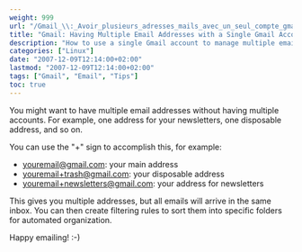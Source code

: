 ```yaml
---
weight: 999
url: "/Gmail_\\:_Avoir_plusieurs_adresses_mails_avec_un_seul_compte_gmail/"
title: "Gmail: Having Multiple Email Addresses with a Single Gmail Account"
description: "How to use a single Gmail account to manage multiple email aliases using the plus sign technique"
categories: ["Linux"]
date: "2007-12-09T12:14:00+02:00"
lastmod: "2007-12-09T12:14:00+02:00"
tags: ["Gmail", "Email", "Tips"]
toc: true
---
```


You might want to have multiple email addresses without having multiple accounts. For example, one address for your newsletters, one disposable address, and so on.

You can use the "+" sign to accomplish this, for example:

- youremail@gmail.com: your main address
- youremail+trash@gmail.com: your disposable address
- youremail+newsletters@gmail.com: your address for newsletters

This gives you multiple addresses, but all emails will arrive in the same inbox. You can then create filtering rules to sort them into specific folders for automated organization.

Happy emailing! :-)
